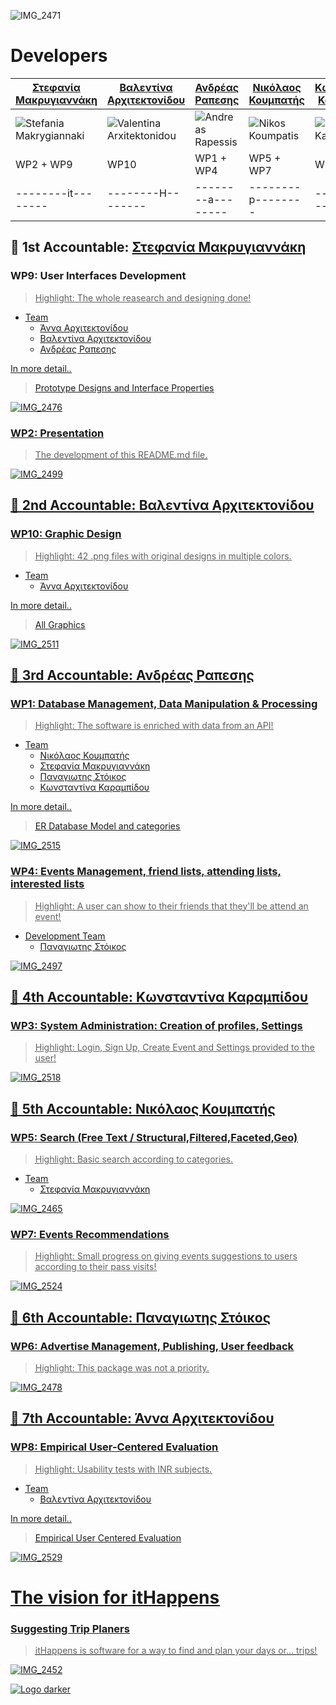 ![IMG_2471](https://user-images.githubusercontent.com/48293545/72225391-ae59c100-358d-11ea-8653-ed6632183ed9.jpg)

# Developers

| [Στεφανία Μακρυγιαννάκη](https://github.com/stefaniamak) | [Βαλεντίνα Αρχιτεκτονίδου](https://github.com/Valentina-ar) | [Ανδρέας Ραπεσης](https://github.com/outergaze) | [Νικόλαος Κουμπατής](https://github.com/Lycaonas) | [Κωνσταντίνα Καραμπίδου](https://github.com/KonstantinaK98) | [Παναγιωτης Στόικος](https://github.com/Stoy-atd)  | [Άννα Αρχιτεκτονίδου](https://github.com/Anna-ar)|
| ------------- | ------------- | ------------- | ------------- | ------------- | ------------- | ------------- |
| ![Stefania Makrygiannaki](https://user-images.githubusercontent.com/48293545/72304199-7bd8c280-3678-11ea-97c2-6efd94188285.jpg)| ![Valentina Arxitektonidou](https://user-images.githubusercontent.com/48293545/72304201-7d09ef80-3678-11ea-9916-2cb0bf780b10.jpg) | ![Andreas Rapessis](https://user-images.githubusercontent.com/48293545/72304183-6e233d00-3678-11ea-9dd3-b8f2d94271fa.jpg) | ![Nikos Koumpatis](https://user-images.githubusercontent.com/48293545/72304195-78ddd200-3678-11ea-8126-2bb5d7de8e8b.jpg) | ![Konstantina Karampidou](https://user-images.githubusercontent.com/48293545/72304193-77140e80-3678-11ea-862e-8547af889626.jpg) | ![Panagiotis Stoee](https://user-images.githubusercontent.com/48293545/72304281-ca865c80-3678-11ea-9ba8-fb06babd24af.jpg) | ![Anna Arxitektonidou](https://user-images.githubusercontent.com/48293545/72304186-6fed0080-3678-11ea-9b8d-1721c6fab7c9.jpg) |
| WP2 + WP9 | WP10 | WP1 + WP4 | WP5 + WP7 | WP3 | WP6 | WP8 |
| --------it-------- | --------H-------- | --------a-------- | --------p-------- | --------p-------- | --------e-------- | --------ns-------- |

## &#x1F536; 1st Accountable: [Στεφανία Μακρυγιαννάκη](https://github.com/stefaniamak)
###  **WP9:** User Interfaces Development
><u>Highlight:<u> The whole reasearch and designing done!
  
* Team
  * [Άννα Αρχιτεκτονίδου](https://github.com/Anna-ar)
  * [Βαλεντίνα Αρχιτεκτονίδου](https://github.com/Valentina-ar)
  * [Ανδρέας Ραπεσης](https://github.com/outergaze)
  
In more detail..

>[Prototype Designs and Interface Properties](https://github.com/stefaniamak/adopse-events/wiki/Interfaces)

![IMG_2476](https://user-images.githubusercontent.com/48293545/72226364-021dd780-3599-11ea-9df7-d52a2aef21be.jpg)

###  **WP2:** Presentation
>The development of this README.md file.    

![IMG_2499](https://user-images.githubusercontent.com/48293545/72313185-2bbb2980-3693-11ea-88d4-0cf70795e6fd.jpg)

## &#x1F536; 2nd Accountable: [Βαλεντίνα Αρχιτεκτονίδου](https://github.com/Valentina-ar)
###  **WP10:** Graphic Design
><u>Highlight:<u> 42 .png files with original designs in multiple colors.
* Team
  * [Άννα Αρχιτεκτονίδου](https://github.com/Anna-ar)
  
In more detail..

>[All Graphics](https://github.com/stefaniamak/adopse-events/tree/master/graphics)

![IMG_2511](https://user-images.githubusercontent.com/48293545/72313186-2c53c000-3693-11ea-89bc-e6e084082a8d.jpg)
 
## &#x1F536; 3rd Accountable: [Ανδρέας Ραπεσης](https://github.com/outergaze)
###  **WP1:** Database Management, Data Manipulation & Processing
><u>Highlight:<u> The software is enriched with data from an API!
* Team
  * [Νικόλαος Κουμπατής](https://github.com/Lycaonas)
  * [Στεφανία Μακρυγιαννάκη](https://github.com/stefaniamak)
  * [Παναγιωτης Στόικος](https://github.com/Stoy-atd)
  * [Κωνσταντίνα Καραμπίδου](https://github.com/KonstantinaK98)

In more detail..

>[ER Database Model and categories](https://github.com/stefaniamak/adopse-events/wiki/Database) 

![IMG_2515](https://user-images.githubusercontent.com/48293545/72313187-2c53c000-3693-11ea-8bb2-557488fc8e3b.jpg) 
 
### **WP4:** Events Management, friend lists, attending lists, interested lists
><u>Highlight:<u> A user can show to their friends that they'll be attend an event!
* Development Team
  * [Παναγιωτης Στόικος](https://github.com/Stoy-atd)
  
![IMG_2497](https://user-images.githubusercontent.com/48293545/72226414-9a1bc100-3599-11ea-897c-88a73216757d.jpg)

## &#x1F536; 4th Accountable: [Κωνσταντίνα Καραμπίδου](https://github.com/KonstantinaK98)
### **WP3:** System Administration: Creation of profiles, Settings
><u>Highlight:<u> Login, Sign Up, Create Event and Settings provided to the user!

![IMG_2518](https://user-images.githubusercontent.com/48293545/72313188-2c53c000-3693-11ea-9ad3-5f7be1d7bc2d.jpg)

## &#x1F536; 5th Accountable: [Νικόλαος Κουμπατής](https://github.com/Lycaonas)
### **WP5:** Search (Free Text / Structural,Filtered,Faceted,Geo)
><u>Highlight:<u> Basic search according to categories.
* Team
  * [Στεφανία Μακρυγιαννάκη](https://github.com/stefaniamak)
        
![IMG_2465](https://user-images.githubusercontent.com/48293545/72312631-5d32f580-3691-11ea-9e39-2beaae5cc3b8.jpg)

### **WP7:** Events Recommendations
><u>Highlight:<u> Small progress on giving events suggestions to users according to their pass visits!
 
![IMG_2524](https://user-images.githubusercontent.com/48293545/72313189-2cec5680-3693-11ea-880b-50369aa65f23.jpg) 
 
## &#x1F536; 6th Accountable: [Παναγιωτης Στόικος](https://github.com/Stoy-atd)   
### **WP6:** Advertise Management, Publishing, User feedback
><u>Highlight:<u> This package was not a priority.
  
![IMG_2478](https://user-images.githubusercontent.com/48293545/72226431-d51df480-3599-11ea-90db-ab6bebcabba0.jpg)
  
## &#x1F536; 7th Accountable: [Άννα Αρχιτεκτονίδου](https://github.com/Anna-ar)
### **WP8:** Empirical User-Centered Evaluation
><u>Highlight:<u> Usability tests with INR subjects.
* Team
  * [Βαλεντίνα Αρχιτεκτονίδου](https://github.com/Valentina-ar)
  
In more detail..

>[Empirical User Centered Evaluation](https://github.com/stefaniamak/adopse-events/wiki/Empirical-User-Centered-Evaluation)

![IMG_2529](https://user-images.githubusercontent.com/48293545/72313190-2d84ed00-3693-11ea-9c63-d08bb6a0b318.jpg)

# The vision for itHappens
### Suggesting Trip Planers
>itHappens is software for a way to find and plan your days or... trips!

![IMG_2452](https://user-images.githubusercontent.com/48293545/72225631-4f497b80-3590-11ea-9819-7dc872442c11.jpg)

![Logo darker](https://user-images.githubusercontent.com/48293545/72314550-0d0b6180-3698-11ea-907d-b8b121362684.png)

